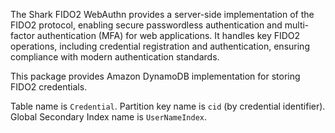The Shark FIDO2 WebAuthn provides a server-side implementation of the FIDO2 protocol, enabling secure passwordless authentication and multi-factor authentication (MFA) for web applications. It handles key FIDO2 operations, including credential registration and authentication, ensuring compliance with modern authentication standards.

This package provides Amazon DynamoDB implementation for storing FIDO2 credentials.

Table name is `Credential`. Partition key name is `cid` (by credential identifier). Global Secondary Index name is `UserNameIndex`.